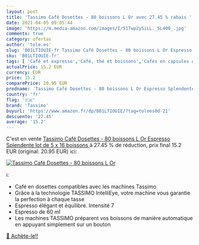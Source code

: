 ```yaml
---
layout: post
title: 'Tassimo Café Dosettes - 80 boissons L Or avec 27.45 % rabais '
date: 2021-04-05 09:05:44
image: 'https://m.media-amazon.com/images/I/51Twp2ySiLL._SL400_.jpg'
comments: true
category: ofertas
author: 'tole.es'
slug: 'B01LTIOUIE-fr Tassimo Café Dosettes - 80 boissons L Or Espresso...'
sku: 'B01LTIOUIE-fr'
tags: [ 'Café et expresso','Café, thé et boissons','Cafés en capsules et dosettes','Epicerie','tassimo','Épicerie', ]
actualPrice: 15.2 EUR
currency: EUR
price: 15.2
comparePrice: 20.95 EUR
prodname: 'Tassimo Café Dosettes - 80 boissons L Or Espresso Splendente  lot de 5 x 16 boissons '
country: 'fr'
flag: '🇫🇷'
brand: 'Tassimo'
buyurl: 'https://www.amazon.fr/dp/B01LTIOUIE/?tag=tolees0d-21'
descuento: '27.45'
average: '15.2'
---
```


C'est en vente [Tassimo Café Dosettes - 80 boissons L Or Espresso Splendente  lot de 5 x 16 boissons ](https://www.amazon.fr/dp/B01LTIOUIE/?tag=tolees0d-21)  à  27.45 % de réduction, prix final  15.2 EUR (original: 20.95 EUR) ici:

[![Tassimo Café Dosettes - 80 boissons L Or](https://m.media-amazon.com/images/I/51Twp2ySiLL._SL400_.jpg)](https://www.amazon.fr/dp/B01LTIOUIE/?tag=tolees0d-21)

ℹ️:

- Café en dosettes compatibles avec les machines Tassimo
- Grâce à la technologie TASSIMO IntelliEye, votre machine vous garantie la perfection à chaque tasse
- Espresso élégant et équilibré. Intensité 7
- Espresso de 60 ml
- Les machines TASSIMO préparent vos boissons de manière automatique en appuyant simplement sur un bouton

[🛒 Achète-le!!](https://www.amazon.fr/dp/B01LTIOUIE/?tag=tolees0d-21)

